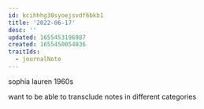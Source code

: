 ```yaml
---
id: kcihhhg30syoejsvdf6bkb1
title: '2022-06-17'
desc: ''
updated: 1655453196987
created: 1655450054836
traitIds:
  - journalNote
---
```


sophia lauren 1960s 

want to be able to transclude notes in different categories